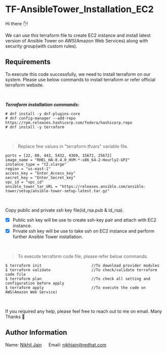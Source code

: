 # TF-AnsibleTower_Installation_EC2
Hi there ✋!

We can use this terraform file to create EC2 instance and install latest version of Ansible Tower on AWS(Amazon Web Services) along with security group(with custom rules).


Requirements
------------

To execute this code successfully, we need to install terraform on our system. Please use below commands to install terraform or refer official terraform website.

&nbsp;

**_Terraform installation commands:_**
```
# dnf install -y dnf-plugins-core
# dnf config-manager --add-repo https://rpm.releases.hashicorp.com/fedora/hashicorp.repo
# dnf install -y terraform
```

&nbsp;
>Replace few values in "terraform.tfvars" variable file.
```
ports = [22, 80, 443, 5432, 4369, 15672, 25672]
image_name = "RHEL_HA-8.4.0_HVM-*-x86_64-2-Hourly2-GP2"
instance_type = "t2.xlarge"
region = "us-east-1"
access_key = "Enter_Access_key"
secret_key = "Enter_Secret_key"
vpc_id = "vpc_id"
ansible_tower_tar_URL = "https://releases.ansible.com/ansible-tower/setup/ansible-tower-setup-latest.tar.gz"
```

&nbsp;&nbsp;

Copy public and private ssh key file(id_rsa.pub & id_rsa).
* [x] Public ssh key will be use to create ssh-key pair and attach with EC2 instance.
* [x] Private ssh key will be use to take ssh on EC2 instance and perform further Ansible Tower installation.

&nbsp;
>To execute terraform code file, please refer below commands.

 ```
$ terraform init                      //To download provider modules
$ terraform validate                  //To check/validate terraform code file
$ terraform plan                      //To check all setting and configuration before apply
$ terraform apply                     //To execute the code on AWS(Amazon Web Service)
```


&nbsp;&nbsp;

If you required any help, please feel free to reach out to me on email. Many Thanks 🙂



Author Information
------------------

Name: [Nikhil Jain](https://www.linkedin.com/in/mrnikhiljain)
&emsp;
Email: nikhjain@redhat.com
